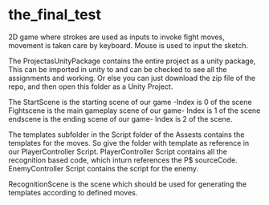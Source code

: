 # the_final_test
2D game where strokes are used as inputs to invoke fight moves, movement is taken care by keyboard. Mouse is used to input the sketch.

The ProjectasUnityPackage contains the entire project as a unity package, This can be imported in unity to and can be checked to see all the assignments and working.
Or else you can just download the zip file of the repo, and then open this folder as a Unity Project.

The StartScene is the starting scene of our game -Index is 0 of the scene
Fightscene is the main gameplay scene of our game- Index is 1 of the scene
endscene is the ending scene of our game- Index is 2 of the scene.

The templates subfolder in the Script folder of the Assests contains the templates for the moves. So give the folder with template as reference in our PlayerController Script.
PlayerController Script contains all the recognition based code, which inturn references the P$ sourceCode.
EnemyController Script contains the script for the enemy.

RecognitionScene is the scene which should be used for generating the templates according to defined moves.
